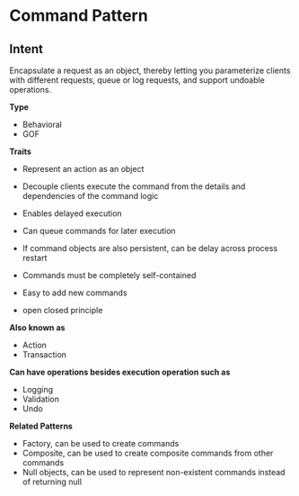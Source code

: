 # Command Pattern 

## Intent
Encapsulate a request as an object, thereby letting you parameterize clients with different requests, queue or log requests, and support undoable operations.

**Type**

- Behavioral
- GOF 

**Traits**

- Represent an action as an object
- Decouple clients execute the command from the details and dependencies of the command logic
- Enables delayed execution
- Can queue commands for later execution
- If command objects are also persistent, can be delay across process restart
- Commands must be completely self-contained
- Easy to add new commands

- open closed principle

**Also known as**

- Action
- Transaction

**Can have operations besides execution operation such as**

- Logging
- Validation
- Undo

**Related Patterns**

- Factory, can be used to create commands
- Composite, can be used to create composite commands from other commands
- Null objects, can be used to represent non-existent commands instead of returning null
